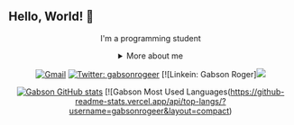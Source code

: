 ## Hello, World! 👋

<div align="center">

I'm a programming student

<details>
  <summary> More about me</summary>
<div align="left">
 
``` js
const Gabs = {
    personal: {
        fullName: 'Gabson Portela',
        birthDate: '1995-06-10',
        interests: ['music', 'games', 'language learning', 'movies'],
    },
    technical: {
        technologies: {
            frontEnd: {
                Javascript: ['Vanilla JS'],
                HTML: ['HTML5', 'Semantic HTML'],
                CSS: ['Bootstrap'],
            },
    }
}
```
  </div>
</details>

[![Gmail](https://img.shields.io/twitter/url?label=email&logo=gmail&style=social&url=http%3A%2F%2Fmailto%3Astephanyn7%40gmail.com)](mailto:gabsonrsp.dev@gmail.com)
[![Twitter: gabsonrogeer](https://img.shields.io/twitter/follow/gabsonrogeer?style=social)](https://twitter.com/GabsonRogeer)
[![Linkein: Gabson Roger][<img src="https://img.shields.io/badge/linkedin-%230077B5.svg?&style=for-the-badge&logo=linkedin&logoColor=white" />](https://www.linkedin.com/in/gabson-portela-6785b5176/)

  
[![Gabson GitHub stats](https://github-readme-stats.vercel.app/api?username=gabsonrogeer&show_icons=true&theme=onedark)](https://github.com/gabsonrogeer/github-readme-stats)
[![Gabson Most Used Languages(https://github-readme-stats.vercel.app/api/top-langs/?username=gabsonrogeer&layout=compact)
